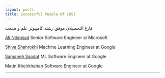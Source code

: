 ```yaml
---
layout: posts
title: Successful People Of IUST
---
```

فارغ التحصیلان موفق رشته کامپیوتر علم و صنعت


[Ali Niknejad](https://www.linkedin.com/in/ali-niknejad-ph-d-41259a41/)
Senior Software Engineer at Microsoft


[Shiva Shahrokhi](https://www.linkedin.com/in/shiva-shahrokhi-94b982a5/)
Machine Learning Engineer at Google


[Samaneh Saadat](https://www.linkedin.com/in/samanehsaadat/)
ML Software Engineer at Google


[Matin Kheirkhahan](https://www.linkedin.com/in/matin-kheirkhahan/)
Software Engineer at Google


---

